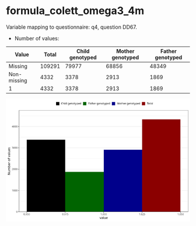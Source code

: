 # formula_colett_omega3_4m
Variable mapping to questionnaire: q4, question DD67.
- Number of values:

| Value | Total | Child genotyped | Mother genotyped | Father genotyped |
| ----- | ----- | --------------- | ---------------- | ---------------- |
| Missing | 109291 | 79977 | 68856 | 48349 |
| Non-missing | 4332 | 3378 | 2913 | 1869 |
| 1 | 4332 | 3378 | 2913 | 1869 |



![](formula_colett_omega3_4m_n.png)



